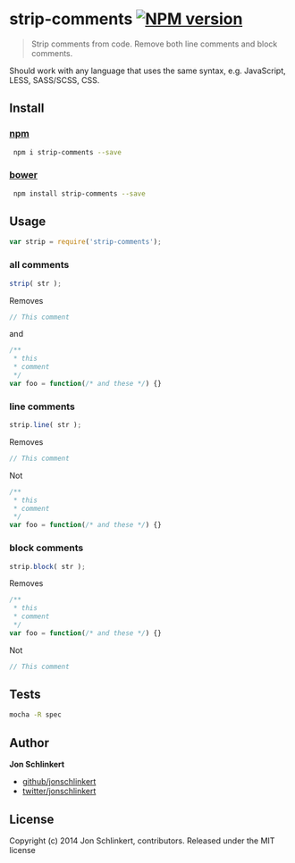 # strip-comments [![NPM version](https://badge.fury.io/js/strip-comments.png)](http://badge.fury.io/js/strip-comments)

> Strip comments from code. Remove both line comments and block comments.

Should work with any language that uses the same syntax, e.g. JavaScript, LESS, SASS/SCSS, CSS.

## Install

### [npm](npmjs.org)

```bash
 npm i strip-comments --save
 ```

### [bower](https://github.com/bower/bower)

```bash
 npm install strip-comments --save
 ```

## Usage

```js
var strip = require('strip-comments');
```

### all comments

```js
strip( str );
```
Removes

```js
// This comment
```
and

```js
/**
 * this
 * comment
 */
var foo = function(/* and these */) {}
```

### line comments

```js
strip.line( str );
```
Removes

```js
// This comment
```
Not

```js
/**
 * this
 * comment
 */
var foo = function(/* and these */) {}
```

### block comments

```js
strip.block( str );
```
Removes

```js
/**
 * this
 * comment
 */
var foo = function(/* and these */) {}
```
Not

```js
// This comment
```

## Tests

```bash
mocha -R spec
```


## Author

**Jon Schlinkert**

+ [github/jonschlinkert](https://github.com/jonschlinkert)
+ [twitter/jonschlinkert](http://twitter.com/jonschlinkert)

## License
Copyright (c) 2014 Jon Schlinkert, contributors.
Released under the MIT license